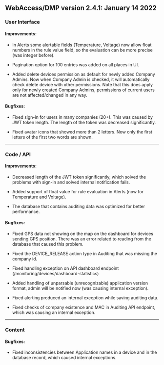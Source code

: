 ## WebAccess/DMP version 2.4.1: January 14 2022

### User Interface

#### Improvements:

* In Alerts some alertable fields (Temperature, Voltage) now allow float numbers in the rule value field, so the evaluation can be more precise (was integer before).

* Pagination option for 100 entries was added on all places in UI.

* Added delete devices permission as default for newly added Company Admins. Now when Company Admin is checked, it will automatically check delete device with other permissions. Note that this does apply only for newly created Company Admins, permissions of current users are not affected/changed in any way.


#### Bugfixes:

* Fixed sign-in for users in many companies (20+). This was caused by JWT token length. The length of the token was decreased significantly.

* Fixed avatar icons that showed more than 2 letters. Now only the first letters of the first two words are shown.

---

### Code / API

#### Improvements:

* Decreased length of the JWT token significantly, which solved the problems with sign-in and solved internal notification fails.

* Added support of float value for rule evaluation in Alerts (now for Temperature and Voltage).  

* The database that contains auditing data was optimized for better performance.

#### Bugfixes:

* Fixed GPS data not showing on the map on the dashboard for devices sending GPS position. There was an error related to reading from the database that caused this problem.

* Fixed the DEVICE_RELEASE action type in Auditing that was missing the company id.

* Fixed handling exception on API dashboard endpoint (/monitoring/devices/dashboard-statistics)

* Added handling of unparsable (unrecognizable) application version format, admin will be notified now (was causing internal exception).

* Fixed alerting produced an internal exception while saving auditing data.
  
* Fixed checks of company existence and MAC in Auditing API endpoint, which was causing an internal exception.

---

### Content

#### Bugfixes:

* Fixed inconsistencies between Application names in a device and in the database record, which caused internal exceptions.